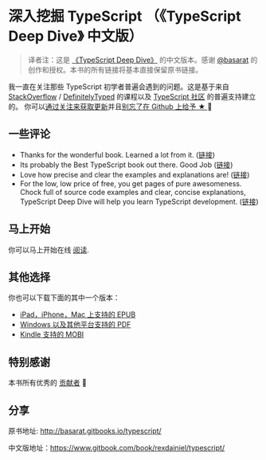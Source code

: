 深入挖掘 TypeScript （《TypeScript Deep Dive》 中文版）
=======

> 译者注：这是 [《TypeScript Deep Dive》](https://github.com/basarat/typescript-book) 的中文版本。感谢 [@basarat](https://www.gitbook.com/@basarat) 的创作和授权。本书的所有链接将基本直接保留原书链接。



我一直在关注那些 TypeScript 初学者普遍会遇到的问题。这是基于来自 [StackOverflow](http://stackoverflow.com/tags/typescript/topusers) / [DefinitelyTyped](https://github.com/DefinitelyTyped/) 的课程以及 [TypeScript 社区](https://github.com/TypeStrong/) 的普遍支持建立的。 你可以[通过关注来获取更新](https://twitter.com/basarat)并且[别忘了在 Github 上给予 ★ ](https://github.com/basarat/typescript-book) 🌹

## 一些评论

* Thanks for the wonderful book. Learned a lot from it. ([链接](https://www.gitbook.com/book/basarat/typescript/discussions/21#comment-1468279131934))
* Its probably the Best TypeScript book out there. Good Job ([链接](https://twitter.com/thelondonjs/status/756419561570852864))
* Love how precise and clear the examples and explanations are! ([链接](https://twitter.com/joe_mighty/status/758290957280346112))
* For the low, low price of free, you get pages of pure awesomeness. Chock full of source code examples and clear, concise explanations, TypeScript Deep Dive will help you learn TypeScript development. ([链接](https://www.nativescript.org/blog/details/free-book-typescript-deep-dive))


## 马上开始
你可以马上开始在线 [阅读](http://basarat.gitbooks.io/typescript/content/docs/getting-started.html).

## 其他选择
你也可以下载下面的其中一个版本：
* [iPad，iPhone，Mac 上支持的 EPUB](https://www.gitbook.com/download/epub/book/basarat/typescript)
* [Windows 以及其他平台支持的 PDF](https://www.gitbook.com/download/pdf/book/basarat/typescript)
* [Kindle 支持的 MOBI](https://www.gitbook.com/download/mobi/book/basarat/typescript)

## 特别感谢
本书所有优秀的 [贡献者](https://github.com/basarat/typescript-book/graphs/contributors) 🌹

## 分享
原书地址: http://basarat.gitbooks.io/typescript/

中文版地址：https://www.gitbook.com/book/rexdainiel/typescript/

